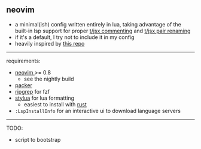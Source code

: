 ## neovim

- a minimal(ish) config written entirely in lua, taking advantage of the built-in lsp support for proper [t/jsx commenting](https://github.com/JoosepAlviste/nvim-ts-context-commentstring) and [t/jsx pair renaming](https://github.com/windwp/nvim-ts-autotag)
- if it's a default, I try not to include it in my config
- heavily inspired by [this repo](https://github.com/LunarVim/Neovim-from-scratch)

---

requirements:

- [ neovim ](https://github.com/neovim/neovim/wiki/Installing-Neovim) >= 0.8
  - see the nightly build
- [packer](https://github.com/wbthomason/packer.nvim#quickstart)
- [ripgrep](https://github.com/BurntSushi/ripgrep#installation) for fzf
- [stylua](https://github.com/JohnnyMorganz/StyLua#from-cratesio) for lua formatting
  - easiest to install with [rust](https://www.rust-lang.org/tools/install)
- `:LspInstallInfo` for an interactive ui to download language servers

---

TODO:

- script to bootstrap
